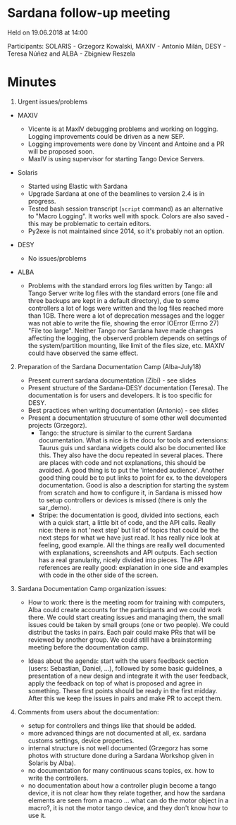 # Sardana follow-up meeting
Held on 19.06.2018 at 14:00

Participants: SOLARIS - Grzegorz Kowalski, MAXIV - Antonio Milán,
              DESY - Teresa Núñez and ALBA - Zbigniew Reszela

# Minutes

1. Urgent issues/problems

* MAXIV
  * Vicente is at MaxIV debugging problems and working on logging.
  Logging improvements could be driven as a new SEP.
  * Logging improvements were done by Vincent and Antoine and a PR will be
  proposed soon.
  * MaxIV is using supervisor for starting Tango Device Servers.

* Solaris
  * Started using Elastic with Sardana
  * Upgrade Sardana at one of the beamlines to version 2.4 is in progress.
  * Tested bash session transcript (`script` command) as an alternative to
  "Macro Logging". It works well with spock. Colors are also saved - this may
  be problematic to certain editors.
  * Py2exe is not maintained since 2014, so it's probably not an option.

* DESY
  * No issues/problems

* ALBA
  * Problems with the standard errors log files written by Tango:
    all Tango Server write log files with the standard errors (one file
    and three backups are kept in a default directory), due to some controllers
    a lot of logs were written and the log files reached more than 1GB. There
    were a lot of deprecation messages and the logger was not able to write
    the file, showing the error IOError (Errno 27) "File too large".
    Neither Tango nor Sardana have made changes affecting the logging,
    the observerd problem depends on settings of the system/partition mounting,
    like limit of the files size, etc.
    MAXIV could have observed the same effect.
  
2. Preparation of the Sardana Documentation Camp (Alba-July18)

    * Present current sardana documentation (Zibi) -  see slides
    * Present structure of the Sardana-DESY documentation (Teresa).
      The documentation is for users and developers.
      It is too specific for DESY.
    * Best practices when writing documentation (Antonio) - see slides
    * Present a documentation strucuture of some other well documented
      projects (Grzegorz).
      * Tango: the structure is similar to the current Sardana documentation.
        What is nice is the docu for tools and extensions:
	Taurus guis und sardana widgets could also be documented like this.
  	They also have the docu repeated in several places. There are places
	with code and not explanations, this should be avoided.
        A good thing is to put the 'intended audience'. Another good thing
	could be to put links to point for ex. to the developers documentation.
        Good is also a description for starting the system from scratch and
	how to configure it, in Sardana is missed how to setup controllers
	or devices is missed (there is only the sar_demo).
      * Stripe: the documentation is good, divided into sections, each with
        a quick start, a little bit of code, and the API calls.
	Really nice: there is not 'next step' but list of topics that could
	be the next steps for what we have just read.
  	It has really nice look at feeling, good example. All the things
	are really well documented with explanations, screenshots and API
	outputs. Each section has a real granularity, nicely divided into
	pieces. The API references are really good: explanation in one side
	and examples with code in the other side of the screen.

3. Sardana Documentation Camp organization issues:

    * How to work: there is the meeting room for training with computers,
      Alba could create accounts for the participants and we could work there.
      We could start creating issues and managing them, the small issues could
      be taken by small groups (one or two people). We could distribut the
      tasks in pairs. Each pair could make PRs that will be reviewed by another
      group. We could still have a brainstorming meeting before the
      documentation camp.

    * Ideas about the agenda:  start with the users feedback section
      (users: Sebastian, Daniel, ...), followed by some basic guidelines,
      a presentation of a new design and integrate it with the user feedback,
      apply the feedback on top of what is proposed and agree in something.
      These first points should be ready in the first midday.
      After this we keep the issues in pairs and make PR to accept them.

4. Comments from users about the documentation:

    * setup for controllers and things like that should be added.
    * more advanced things are not documented at all, ex. sardana customs
      settings, device properties.
    * internal structure is not well documented (Grzegorz has some photos
      with structure done during a Sardana Workshop given in Solaris by Alba).
    * no documentation for many continuous scans topics, ex. how
      to write the controllers.
    * no documentation about how a controller plugin become a tango device,
      it is not clear how they relate together, and how the sardana elements
      are seen from a macro ... what can do the motor object in a macro?,
      it is not the motor tango device, and they don't know how to use it.
